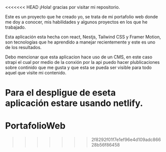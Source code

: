 <<<<<<< HEAD
¡Hola! gracias por visitar mi repositorio.

Este es un proyecto que he creado yo, se trata de mi portafolio web donde me doy a conocer, mis habilidades y algunos proyectos en los que he trabajado.

Esta aplicación esta hecha con react, Nestjs, Tailwind CSS y Framer Motion, son tecnologías que  he aprendido a manejar recientemente y este es uno de  los resultados.

Debo mencionar que esta aplicacion hace uso de un CMS, en este caso strapi el cual por medio de la conxión por la api puedo hacer plublicaciones sobre continido que me gusta y que esta se pueda ser visible para todo aquel que visite mi contenido.

Para el despligue de eseta aplicación estare usando netlify.
=======
# PortafolioWeb
>>>>>>> 2f8292f01f7e1ef96e4d109adc86628b56f86458
